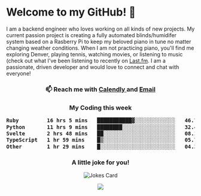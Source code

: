 <h1> Welcome to my GitHub! 👋 </h1>


  I am a backend engineer who loves working on all kinds of new projects. My current passion project is creating a fully automated blinds/humidifer system based on a Rasberry Pi to keep my beloved piano in tune no matter changing weather conditions. When I am not practicing piano, you'll find me exploring Denver, playing tennis, watching movies, or listening to music (check out what I've been listening to recently on [Last.fm](https://www.last.fm/user/mballa000). I am a passionate, driven developer and would love to connect and chat with everyone!

<h3 align = "center"> 📫 Reach me with <a href = "https://calendly.com/msbrandt00/30min"> Calendly </a> and <a href="mailto:msbrandt00@gmail.com">Email</a> 
 </h3>


 
<div align = "center"
[![Anurag's GitHub stats](https://github-readme-stats.vercel.app/api?username=mbrandt00)](https://github.com/anuraghazra/github-readme-stats)
          </div>
<h3 align="center">
  My Coding this week
<!--START_SECTION:waka-->

```txt
Ruby         16 hrs 5 mins   ███████████▓░░░░░░░░░░░░░   46.78 %
Python       11 hrs 9 mins   ████████░░░░░░░░░░░░░░░░░   32.46 %
Svelte       2 hrs 48 mins   ██░░░░░░░░░░░░░░░░░░░░░░░   08.17 %
TypeScript   1 hr 59 mins    █▒░░░░░░░░░░░░░░░░░░░░░░░   05.78 %
Other        1 hr 29 mins    █░░░░░░░░░░░░░░░░░░░░░░░░   04.32 %
```

<!--END_SECTION:waka-->

### A little joke for you!

![Jokes Card](https://readme-jokes.vercel.app/api?hideBorder)

<a href="https://www.linkedin.com/in/mbrandt00/"><img src="https://img.shields.io/badge/linkedin-%230077B5.svg?&style=for-the-badge&logo=linkedin&logoColor=white" /></a>

